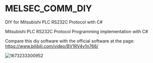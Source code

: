 # MELSEC_COMM_DIY
DIY for Mitsubishi PLC RS232C Protocol with C#

Mitsubishi PLC RS232C Protocol Programming implementation with C#

Compare this diy software with the official software at the page:
https://www.bilibili.com/video/BV1RV4y1n766/


![1673233300952](https://user-images.githubusercontent.com/39618007/211234670-b084a961-9299-4cce-a307-1be50ac643be.png)
